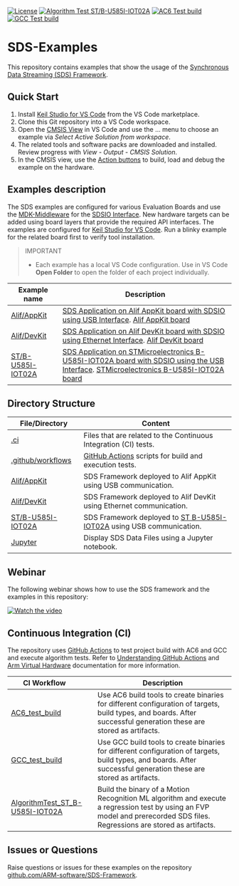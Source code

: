 [![License](https://img.shields.io/github/license/Arm-Examples/Safety-Example-STM32?label)](https://github.com/Arm-Examples/Safety-Example-STM32/blob/main/LICENSE)
[![Algorithm Test ST/B-U585I-IOT02A](https://img.shields.io/github/actions/workflow/status/Arm-Examples/SDS-Examples/AlgorithmTest_ST_B-U585I-IOT02A.yaml?logo=arm&logoColor=0091bd&label=Algorithm%20Test%20ST/B-U585I-IOT02A)](./.github/workflows/AlgorithmTest_ST_B-U585I-IOT02A.yaml)
[![AC6 Test build](https://img.shields.io/github/actions/workflow/status/Arm-Examples/SDS-Examples/AC6_test_build.yaml?logo=arm&logoColor=0091bd&label=AC6_Test_build)](https://github.com/Arm-Examples/SDS-Examples/tree/main/.github/workflows/AC6_test_build.yaml)
[![GCC Test build](https://img.shields.io/github/actions/workflow/status/Arm-Examples/SDS-Examples/GCC_test_build.yaml?logo=arm&logoColor=0091bd&label=GCC_Test_build)](https://github.com/Arm-Examples/SDS-Examples/tree/main/.github/workflows/GCC_test_build.yaml)


# SDS-Examples

This repository contains examples that show the usage of the [Synchronous Data Streaming (SDS) Framework](https://github.com/ARM-software/SDS-Framework).


## Quick Start

1. Install [Keil Studio for VS Code](https://marketplace.visualstudio.com/items?itemName=Arm.keil-studio-pack) from the
   VS Code marketplace.
2. Clone this Git repository into a VS Code workspace.
3. Open the [CMSIS View](https://mdk-packs.github.io/vscode-cmsis-solution-docs/userinterface.html#2-main-area-of-the-cmsis-view)
   in VS Code and use the ... menu to choose an example via *Select Active Solution from workspace*.
4. The related tools and software packs are downloaded and installed. Review progress with *View - Output - CMSIS Solution*.
5. In the CMSIS view, use the
   [Action buttons](https://github.com/ARM-software/vscode-cmsis-csolution?tab=readme-ov-file#action-buttons) to build,
   load and debug the example on the hardware.


## Examples description

The SDS examples are configured for various Evaluation Boards and use the [MDK-Middleware](https://www.keil.arm.com/packs/mdk-middleware-keil/overview/) for the [SDSIO Interface](https://arm-software.github.io/SDS-Framework/main/sdsio.html). New hardware targets can be added using board layers that provide the required API interfaces.
The examples are configured for [Keil Studio for VS Code](https://www.keil.arm.com/).
Run a blinky example for the related board first to verify tool installation.
> IMPORTANT
>
> - Each example has a local VS Code configuration. Use in VS Code **Open Folder** to open the folder of each project individually.



| Example name                                               | Description   |
|---                                                         |---            |
| [Alif/AppKit](./Alif/AppKit/SDS.csolution.yml)             | [SDS Application on Alif AppKit board with SDSIO using USB Interface](./Alif/AppKit/README.md). [Alif AppKit board](https://www.keil.arm.com/boards/alif-semiconductor-appkit-e7-aiml-gen-2-140e28d/guide/)              |
| [Alif/DevKit](./Alif/DevKit/SDS.csolution.yml)             | [SDS Application on Alif DevKit board with SDSIO using Ethernet Interface](./Alif/DevKit/README.md). [Alif DevKit board](https://www.keil.arm.com/boards/alif-semiconductor-devkit-e7-gen-2-92ef25f/guide/) |
| [ST/B-U585I-IOT02A](./ST/B-U585I-IOT02A/SDS.csolution.yml) | [SDS Application on STMicroelectronics B-U585I-IOT02A board with SDSIO using the USB Interface](./ST/B-U585I-IOT02A/README.md). [STMicroelectronics B-U585I-IOT02A board](https://www.keil.arm.com/boards/stmicroelectronics-b-u585i-iot02a-revc-c3bc599/features/) |


## Directory Structure

| File/Directory                            | Content |
|---                                        |--- |
| [.ci](./.ci)                              | Files that are related to the Continuous Integration (CI) tests. |
| [.github/workflows](./.github/workflows)  | [GitHub Actions](#github-actions) scripts for build and execution tests. |
| [Alif/AppKit](./Alif/AppKit)              | SDS Framework deployed to Alif AppKit using USB communication. |
| [Alif/DevKit](./Alif/DevKit)              | SDS Framework deployed to Alif DevKit using Ethernet communication. |
| [ST/B-U585I-IOT02A](./ST/B-U585I-IOT02A)  | SDS Framework deployed to [ST B-U585I-IOT02A](https://www.keil.arm.com/boards/stmicroelectronics-b-u585i-iot02a-revc-c3bc599) using USB communication. |
| [Jupyter](./Jupyter)                      | Display SDS Data Files using a Jupyter notebook. |



## Webinar

The following webinar shows how to use the SDS framework and the examples in this repository:

[![Watch the video](SDS_preview.png)](https://armkeil.blob.core.windows.net/developer/Files/videos/KeilStudio/20250916_SDS_Webinar.mp4)


## Continuous Integration (CI)

The repository uses [GitHub Actions](.github/workflows) to test project build with AC6 and GCC and execute algorithm tests.
Refer to [Understanding GitHub Actions](https://docs.github.com/en/actions/get-started/understand-github-actions) and [Arm Virtual Hardware](https://arm-software.github.io/AVH/main/infrastructure/html/avh_gh_actions.html) documentation for more information.

| <div style="width:150px"> CI Workflow </div>                  | Description |
|---                                                            |---  |
| [AC6_test_build](./.github/workflows/AC6_test_build.yaml)     | Use AC6 build tools to create binaries for different configuration of targets, build types, and boards. After successful generation these are stored as artifacts. |
| [GCC_test_build](./.github/workflows/GCC_test_build.yaml)     | Use GCC build tools to create binaries for different configuration of targets, build types, and boards. After successful generation these are stored as artifacts. |
| [AlgorithmTest_ST_B-U585I-IOT02A](./.github/workflows/AlgorithmTest_ST_B-U585I-IOT02A.yaml)  | Build the binary of a Motion Recognition ML algorithm and execute a regression test by using an FVP model and prerecorded SDS files. Regressions are stored as artifacts. |


## Issues or Questions

Raise questions or issues for these examples on the repository [github.com/ARM-software/SDS-Framework](https://github.com/ARM-software/SDS-Framework/tree/main?tab=readme-ov-file#issues-and-labels).
